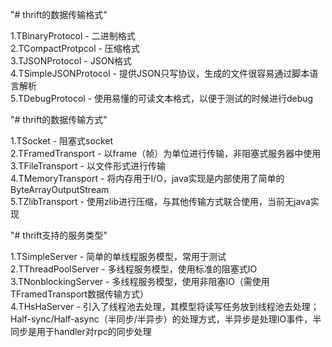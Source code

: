 "# thrift的数据传输格式"

1.TBinaryProtocol - 二进制格式  
2.TCompactProtpcol - 压缩格式  
3.TJSONProtocol - JSON格式  
4.TSimpleJSONProtocol - 提供JSON只写协议，生成的文件很容易通过脚本语言解析  
5.TDebugProtocol - 使用易懂的可读文本格式，以便于测试的时候进行debug

"# thrift的数据传输方式"

1.TSocket - 阻塞式socket  
2.TFramedTransport - 以frame（帧）为单位进行传输，非阻塞式服务器中使用  
3.TFileTransport - 以文件形式进行传输  
4.TMemoryTransport - 将内存用于I/O，java实现是内部使用了简单的ByteArrayOutputStream  
5.TZlibTransport - 使用zlib进行压缩，与其他传输方式联合使用，当前无java实现  

"# thrift支持的服务类型"

1.TSimpleServer - 简单的单线程服务模型，常用于测试  
2.TThreadPoolServer - 多线程服务模型，使用标准的阻塞式IO  
3.TNonblockingServer - 多线程服务模型，使用非阻塞IO（需使用TFramedTransport数据传输方式）  
4.THsHaServer - 引入了线程池去处理，其模型将读写任务放到线程池去处理；Half-sync/Half-async（半同步/半异步）的处理方式，半异步是处理IO事件，半同步是用于handler对rpc的同步处理
       